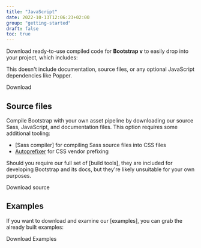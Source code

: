 ```yaml
---
title: "JavaScript"
date: 2022-10-13T12:06:23+02:00
group: "getting-started"
draft: false
toc: true
---
```



Download ready-to-use compiled code for **Bootstrap v** to easily drop into your project, which includes:

This doesn't include documentation, source files, or any optional JavaScript dependencies like Popper.

<a  class="btn btn-bd-primary" onclick="ga('send', 'event', 'Getting started', 'Download', 'Download Bootstrap');">Download</a>

## Source files

Compile Bootstrap with your own asset pipeline by downloading our source Sass, JavaScript, and documentation files. This option requires some additional tooling:

- [Sass compiler] for compiling Sass source files into CSS files
- [Autoprefixer](https://github.com/postcss/autoprefixer) for CSS vendor prefixing

Should you require our full set of [build tools], they are included for developing Bootstrap and its docs, but they're likely unsuitable for your own purposes.

<a class="btn btn-bd-primary" onclick="ga('send', 'event', 'Getting started', 'Download', 'Download source');">Download source</a>

## Examples

If you want to download and examine our [examples], you can grab the already built examples:

<a  class="btn btn-bd-primary" onclick="ga('send', 'event', 'Getting started', 'Download', 'Download Examples');">Download Examples</a>
